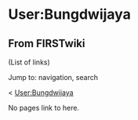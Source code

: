 # User:Bungdwijaya

## From FIRSTwiki

(List of links)

Jump to: navigation, search

< [User:Bungdwijaya](/index.php?title=User:Bungdwijaya&redirect=no "User:Bungdwijaya")

No pages link to here.
